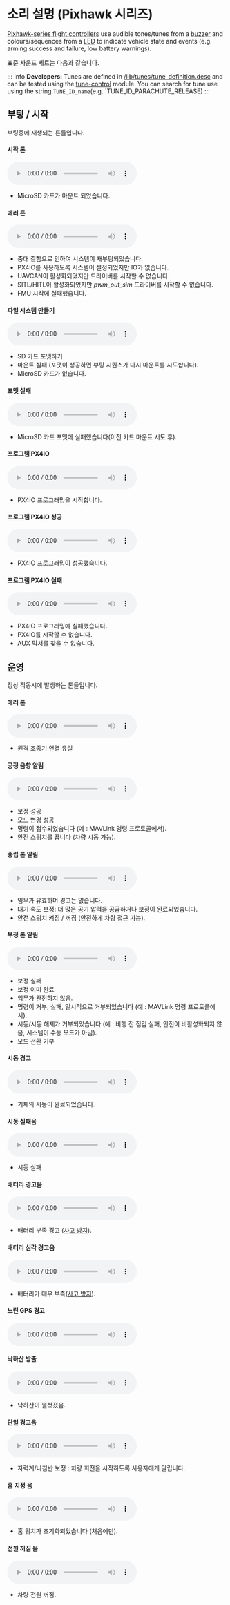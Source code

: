 # 소리 설명 (Pixhawk 시리즈)

[Pixhawk-series flight controllers](../flight_controller/pixhawk_series.md) use audible tones/tunes from a [buzzer](../getting_started/px4_basic_concepts.md#buzzer) and colours/sequences from a [LED](../getting_started/led_meanings.md) to indicate vehicle state and events (e.g. arming success and failure, low battery warnings).

표준 사운드 세트는 다음과 같습니다.

::: info **Developers:** Tunes are defined in [/lib/tunes/tune_definition.desc](https://github.com/PX4/PX4-Autopilot/blob/release/1.15/src/lib/tunes/tune_definition.desc) and can be tested using the [tune-control](../modules/modules_system.md#tune-control) module. You can search for tune use using the string `TUNE_ID_name`(e.g. `TUNE_ID_PARACHUTE_RELEASE)
:::


## 부팅 / 시작

부팅중에 재생되는 톤들입니다.
<!-- https://github.com/PX4/PX4-Autopilot/blob/release/1.15/ROMFS/px4fmu_common/init.d/rcS --> 


#### 시작 톤

<audio controls>
  <source src="../../assets/tunes/1_startup_tone.mp3" type="audio/mpeg">
브라우저가 오디오 기능을 지원하지 않습니다. 
</audio>
<!-- tune: 1, STARTUP -->

- MicroSD 카드가 마운트 되었습니다.

#### 에러 톤

<audio controls>
  <source src="../../assets/tunes/2_error_tune.mp3" type="audio/mpeg">
브라우저가 오디오 기능을 지원하지 않습니다. 
</audio>
<!-- tune 2, ERROR_TUNE -->

- 중대 결함으로 인하여 시스템이 재부팅되었습니다.
- PX4IO를 사용하도록 시스템이 설정되었지만 IO가 없습니다.
- UAVCAN이 활성화되었지만 드라이버를 시작할 수 없습니다.
- SITL/HITL이 활성화되었지만 *pwm_out_sim* 드라이버를 시작할 수 없습니다.
- FMU 시작에 실패했습니다.


#### 파일 시스템 만들기

<audio controls>
  <source src="../../assets/tunes/16_make_fs.mp3" type="audio/mpeg">
브라우저가 오디오 기능을 지원하지 않습니다. 
</audio>
<!-- 14, SD_INIT (previously tune 16) -->

- SD 카드 포맷하기
- 마운트 실패 (포맷이 성공하면 부팅 시퀀스가 다시 마운트를 시도합니다).
- MicroSD 카드가 없습니다.


#### 포맷 실패

<audio controls>
  <source src="../../assets/tunes/17_format_failed.mp3" type="audio/mpeg">
브라우저가 오디오 기능을 지원하지 않습니다. 
</audio>
<!-- 15, SD_ERROR (previously 17) -->

- MicroSD 카드 포맷에 실패했습니다(이전 카드 마운트 시도 후).


#### 프로그램 PX4IO

<audio controls>
  <source src="../../assets/tunes/18_program_px4io.mp3" type="audio/mpeg">
브라우저가 오디오 기능을 지원하지 않습니다. 
</audio>
<!-- 16, PROG_PX4IO (previously id 18) -->

- PX4IO 프로그래밍을 시작합니다.

#### 프로그램 PX4IO 성공

<audio controls>
  <source src="../../assets/tunes/19_program_px4io_success.mp3" type="audio/mpeg">
브라우저가 오디오 기능을 지원하지 않습니다. 
</audio>
<!-- 17, PROG_PX4IO_OK (previously tune 19) -->

- PX4IO 프로그래밍이 성공했습니다.

#### 프로그램 PX4IO 실패

<audio controls>
  <source src="../../assets/tunes/20_program_px4io_fail.mp3" type="audio/mpeg">
브라우저가 오디오 기능을 지원하지 않습니다. 
</audio>
<!-- 18, PROG_PX4IO_ERR (previously tune 20) -->

- PX4IO 프로그래밍에 실패했습니다.
- PX4IO를 시작할 수 없습니다.
- AUX 믹서를 찾을 수 없습니다.


## 운영

정상 작동시에 발생하는 톤들입니다.

<a id="error_tune_operational"></a>

#### 에러 톤

<audio controls>
  <source src="../../assets/tunes/2_error_tune.mp3" type="audio/mpeg">
브라우저가 오디오 기능을 지원하지 않습니다. 
</audio>
<!-- 2, ERROR_TUNE -->

- 원격 조종기 연결 유실

#### 긍정 음향 알림

<audio controls>
  <source src="../../assets/tunes/3_notify_positive_tone.mp3" type="audio/mpeg">
브라우저가 오디오 기능을 지원하지 않습니다. 
</audio>
<!-- 3, NOTIFY_POSITIVE -->

- 보정 성공
- 모드 변경 성공
- 명령이 접수되었습니다 (예 : MAVLink 명령 프로토콜에서).
- 안전 스위치를 끕니다 (차량 시동 가능).

#### 중립 톤 알림

<audio controls>
  <source src="../../assets/tunes/4_notify_neutral_tone.mp3" type="audio/mpeg">
브라우저가 오디오 기능을 지원하지 않습니다. 
</audio>
<!-- 4, NOTIFY_NEUTRAL -->

- 임무가 유효하며 경고는 없습니다.
- 대기 속도 보정: 더 많은 공기 압력을 공급하거나 보정이 완료되었습니다.
- 안전 스위치 켜짐 / 꺼짐 (안전하게 차량 접근 가능).

#### 부정 톤 알림

<audio controls>
  <source src="../../assets/tunes/5_notify_negative_tone.mp3" type="audio/mpeg">
브라우저가 오디오 기능을 지원하지 않습니다. 
</audio>
<!-- 5, NOTIFY_NEGATIVE -->

- 보정 실패
- 보정 이미 완료
- 임무가 완전하지 않음.
- 명령이 거부, 실패, 일시적으로 거부되었습니다 (예 : MAVLink 명령 프로토콜에서).
- 시동/시동 해제가 거부되었습니다 (예 : 비행 전 점검 실패, 안전이 비활성화되지 않음, 시스템이 수동 모드가 아님).
- 모드 전환 거부

#### 시동 경고

<audio controls>
  <source src="../../assets/tunes/6_arming_warning.mp3" type="audio/mpeg">
브라우저가 오디오 기능을 지원하지 않습니다. 
</audio>
<!-- 6, ARMING_WARNING -->

- 기체의 시동이 완료되었습니다.

#### 시동 실패음

<audio controls>
  <source src="../../assets/tunes/10_arming_failure_tune.mp3" type="audio/mpeg">
브라우저가 오디오 기능을 지원하지 않습니다. 
</audio>
<!-- 10, ARMING_FAILURE -->

- 시동 실패

#### 배터리 경고음

<audio controls>
  <source src="../../assets/tunes/7_battery_warning_slow.mp3" type="audio/mpeg">
브라우저가 오디오 기능을 지원하지 않습니다. 
</audio>
<!-- 7,  BATTERY_WARNING_SLOW -->

- 배터리 부족 경고 ([사고 방지](../config/safety.md#low-battery-failsafe)).

#### 배터리 심각 경고음

<audio controls>
  <source src="../../assets/tunes/8_battery_warning_fast.mp3" type="audio/mpeg">
브라우저가 오디오 기능을 지원하지 않습니다. 
</audio>
<!-- 8, BATTERY_WARNING_FAST -->

- 배터리가 매우 부족([사고 방지](../config/safety.md#low-battery-failsafe)).


#### 느린 GPS 경고

<audio controls>
  <source src="../../assets/tunes/9_gps_warning_slow.mp3" type="audio/mpeg">
브라우저가 오디오 기능을 지원하지 않습니다. 
</audio>
<!-- 9,  GPS_WARNING -->

#### 낙하산 방출

<audio controls>
  <source src="../../assets/tunes/11_parachute_release.mp3" type="audio/mpeg">
브라우저가 오디오 기능을 지원하지 않습니다. 
</audio>
<!-- 11, PARACHUTE_RELEASE -->

- 낙하산이 펼쳤졌음.


#### 단일 경고음

<audio controls>
  <source src="../../assets/tunes/14_single_beep.mp3" type="audio/mpeg">
브라우저가 오디오 기능을 지원하지 않습니다. 
</audio>
<!-- 12, SINGLE_BEEP (previously was id 14 -->

- 자력계/나침반 보정 : 차량 회전을 시작하도록 사용자에게 알립니다.

#### 홈 지정 음

<audio controls>
  <source src="../../assets/tunes/15_home_set_tune.mp3" type="audio/mpeg">
브라우저가 오디오 기능을 지원하지 않습니다. 
</audio>
<!-- 13, HOME_SET (previously id 15) -->

- 홈 위치가 초기화되었습니다 (처음에만).

#### 전원 꺼짐 음

<audio controls>
  <source src="../../assets/tunes/power_off_tune.mp3" type="audio/mpeg">
브라우저가 오디오 기능을 지원하지 않습니다. 
</audio>

- 차량 전원 꺼짐.

<!--19, POWER_OFF -->
